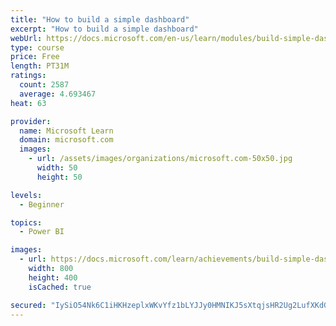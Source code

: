 ```yaml
---
title: "How to build a simple dashboard"
excerpt: "How to build a simple dashboard"
webUrl: https://docs.microsoft.com/en-us/learn/modules/build-simple-dashboard/
type: course
price: Free
length: PT31M
ratings:
  count: 2587
  average: 4.693467
heat: 63

provider:
  name: Microsoft Learn
  domain: microsoft.com
  images:
    - url: /assets/images/organizations/microsoft.com-50x50.jpg
      width: 50
      height: 50

levels:
  - Beginner

topics:
  - Power BI

images:
  - url: https://docs.microsoft.com/learn/achievements/build-simple-dashboard-social.png
    width: 800
    height: 400
    isCached: true

secured: "IySiO54Nk6C1iHKHzeplxWKvYfz1bLYJJy0HMNIKJ5sXtqjsHR2Ug2LufXKdGl16tNiW2HbnPaO1NwFjTbmaGzafJw19T60UdKscdO0KG0c1wiJ3DtUEafgMSn2FcAQvzSeWtqP8ZcbUtj2u41l7DRlynYz+sfp+aDgf7nLl8Yed2H2Ray82VMzUiNDXjx0RC9Q1/oKIhTVNWd4Vx+hasZwPQ97XIEdFOoJFeyQODXGb5dOhSeLxOkZCtWtG/JtRlhIpe1DC3aNmnAd/DQewZfGk8d12EGUQIQp2CjYeT+9/D0WlmH8F0vkYZ5eNN8CrymqUnSMHOWvOAjdGjinnnX3uhT1jKESGVKG4V9bf5xZukxbvNM6UgZHFA3xkPF9Hm94hEIQeI+kNwdLqbJZYOZVk9iwis6wmqZm79E3GH+g=;Ym4m8Cg4xP8TkJBFNZ0tcQ=="
---
```


